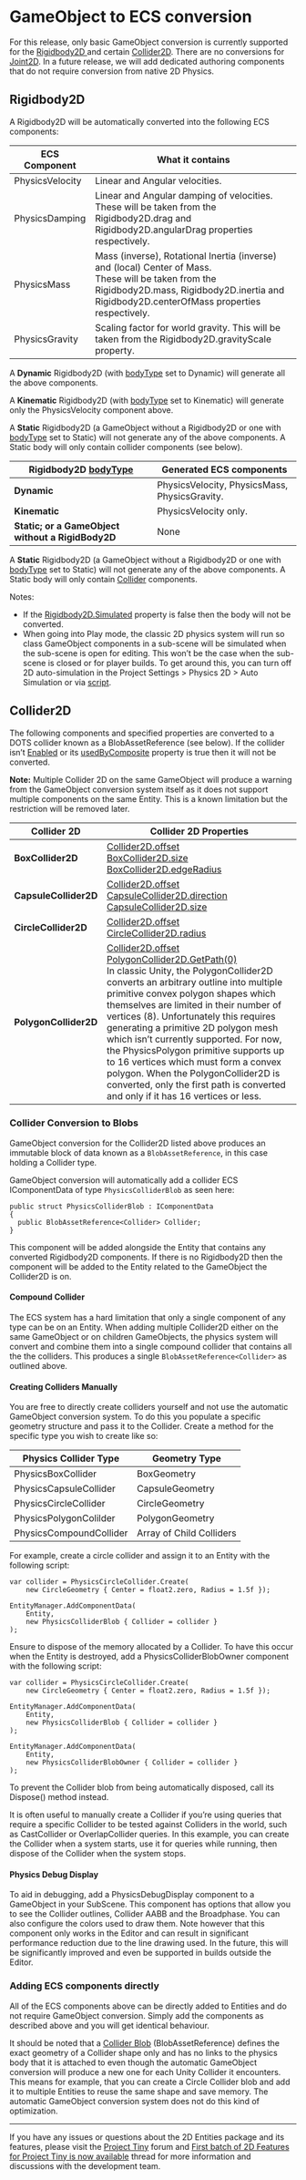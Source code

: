 # GameObject to ECS conversion

For this release, only basic GameObject conversion is currently supported for the [Rigidbody2D ](https://docs.unity3d.com/ScriptReference/Rigidbody2D.html)and certain [Collider2D](https://docs.unity3d.com/ScriptReference/Collider2D.html). There are no conversions for [Joint2D](https://docs.unity3d.com/ScriptReference/Joint2D.html). In a future release, we will add dedicated authoring components that do not require conversion from native 2D Physics.

## Rigidbody2D

A Rigidbody2D will be automatically converted into the following ECS components:

| ECS Component   | What it contains                                             |
| --------------- | ------------------------------------------------------------ |
| PhysicsVelocity | Linear and Angular velocities.                               |
| PhysicsDamping  | Linear and Angular damping of velocities. These will be taken from the Rigidbody2D.drag and Rigidbody2D.angularDrag properties respectively. |
| PhysicsMass     | Mass (inverse), Rotational Inertia (inverse) and (local) Center of Mass.<br/>These will be taken from the Rigidbody2D.mass, Rigidbody2D.inertia and Rigidbody2D.centerOfMass properties respectively. |
| PhysicsGravity  | Scaling factor for world gravity. This will be taken from the Rigidbody2D.gravityScale property. |

A __Dynamic__ Rigidbody2D (with [bodyType](https://docs.unity3d.com/ScriptReference/Rigidbody2D-bodyType.html) set to Dynamic) will generate all the above components.

A __Kinematic__ Rigidbody2D (with [bodyType](https://docs.unity3d.com/ScriptReference/Rigidbody2D-bodyType.html) set to Kinematic) will  generate only the PhysicsVelocity component above.

A __Static__ Rigidbody2D (a GameObject without a Rigidbody2D or one with [bodyType](https://docs.unity3d.com/ScriptReference/Rigidbody2D-bodyType.html) set to Static) will not generate any of the above components. A Static body will only contain collider components (see below).

| Rigidbody2D [bodyType](https://docs.unity3d.com/ScriptReference/Rigidbody2D-bodyType.html) | Generated ECS components                      |
| ------------------------------------------------------------ | --------------------------------------------- |
| __Dynamic__                                                  | PhysicsVelocity, PhysicsMass, PhysicsGravity. |
| __Kinematic__                                                | PhysicsVelocity only.                         |
| __Static; or a GameObject without a RigidBody2D__            | None                                          |

A __Static__ Rigidbody2D (a GameObject without a Rigidbody2D or one with [bodyType](https://docs.unity3d.com/ScriptReference/Rigidbody2D-bodyType.html) set to Static) will not generate any of the above components. A Static body will only contain [Collider](https://docs.google.com/document/d/1Wpa1mWKz2-hnjFnT_Bcx_pR0tnPwBGxiYVrVUjFLExA/edit#heading=h.5caum480oow3) components.

Notes:

- If the [Rigidbody2D.Simulated](https://docs.unity3d.com/ScriptReference/Rigidbody2D-simulated.html) property is false then the body will not be converted.
- When going into Play mode, the classic 2D physics system will run so class GameObject components in a sub-scene will be simulated when the sub-scene is open for editing. This won’t be the case when the sub-scene is closed or for player builds. To get around this, you can turn off 2D auto-simulation in the Project Settings > Physics 2D > Auto Simulation or via [script](https://docs.unity3d.com/ScriptReference/Physics2D-autoSimulation.html).



## Collider2D

The following components and specified properties are converted to a DOTS collider known as a BlobAssetReference<Collider> (see below). If the collider isn’t [Enabled](https://docs.unity3d.com/ScriptReference/Behaviour-enabled.html) or its [usedByComposite](https://docs.unity3d.com/ScriptReference/Collider2D-usedByComposite.html) property is true then it will not be converted.

__Note:__ Multiple Collider 2D on the same GameObject will produce a warning from the GameObject conversion system itself as it does not support multiple components on the same Entity. This is a known limitation but the restriction will be removed later.

| Collider 2D           | Collider 2D Properties                                       |
| --------------------- | ------------------------------------------------------------ |
| __BoxCollider2D__     | [Collider2D.offset](https://docs.unity3d.com/ScriptReference/Collider2D-offset.html)<br />[BoxCollider2D.size](https://docs.unity3d.com/ScriptReference/BoxCollider2D-size.html)<br />[BoxCollider2D.edgeRadius](https://docs.unity3d.com/ScriptReference/BoxCollider2D-edgeRadius.html) |
| __CapsuleCollider2D__ | [Collider2D.offset](https://docs.unity3d.com/ScriptReference/Collider2D-offset.html)<br />[CapsuleCollider2D.direction](https://docs.unity3d.com/ScriptReference/CapsuleCollider2D-direction.html)<br />[CapsuleCollider2D.size](https://docs.unity3d.com/ScriptReference/CapsuleCollider2D-size.html) |
| __CircleCollider2D__  | [Collider2D.offset](https://docs.unity3d.com/ScriptReference/Collider2D-offset.html)<br />[CircleCollider2D.radius](https://docs.unity3d.com/ScriptReference/CircleCollider2D-radius.html) |
| __PolygonCollider2D__ | [Collider2D.offset](https://docs.unity3d.com/ScriptReference/Collider2D-offset.html)<br />[PolygonCollider2D.GetPath(0)](https://docs.unity3d.com/ScriptReference/PolygonCollider2D.GetPath.html) <br />In classic Unity, the PolygonCollider2D converts an arbitrary outline into multiple primitive convex polygon shapes which themselves are limited in their number of vertices (8). Unfortunately this requires generating a primitive 2D polygon mesh which isn’t currently supported. For now, the PhysicsPolygon primitive supports up to 16 vertices which must form a convex polygon. When the PolygonCollider2D is converted, only the first path is converted and only if it has 16 vertices or less. |

### Collider Conversion to Blobs

GameObject conversion for the Collider2D listed above produces an immutable block of data known as a ``BlobAssetReference``, in this case holding a Collider type.

GameObject conversion will automatically add a collider ECS IComponentData of type ``PhysicsColliderBlob`` as seen here:

```
public struct PhysicsColliderBlob : IComponentData
{
  public BlobAssetReference<Collider> Collider;
}
```

This component will be added alongside the Entity that contains any converted Rigidbody2D components. If there is no Rigidbody2D then the component will be added to the Entity related to the GameObject the Collider2D is on.

#### Compound Collider

The ECS system has a hard limitation that only a single component of any type can be on an Entity. When adding multiple Collider2D either on the same GameObject or on children GameObjects, the physics system will convert and combine them into a single compound collider that contains all the the colliders. This produces a single ``BlobAssetReference<Collider>`` as outlined above.

#### Creating Colliders Manually

You are free to directly create colliders yourself and not use the automatic GameObject conversion system. To do this you populate a specific geometry structure and pass it to the Collider. Create a method for the specific type you wish to create like so:

| Physics Collider Type   | Geometry Type            |
| ----------------------- | ------------------------ |
| PhysicsBoxCollider      | BoxGeometry              |
| PhysicsCapsuleCollider  | CapsuleGeometry          |
| PhysicsCircleCollider   | CircleGeometry           |
| PhysicsPolygonColilder  | PolygonGeometry          |
| PhysicsCompoundCollider | Array of Child Colliders |

For example, create a circle collider and assign it to an Entity with the following script:

```
var collider = PhysicsCircleCollider.Create(
    new CircleGeometry { Center = float2.zero, Radius = 1.5f });

EntityManager.AddComponentData(
    Entity,
    new PhysicsColliderBlob { Collider = collider }
);
```

Ensure to dispose of the memory allocated by a Collider. To have this occur when the Entity is destroyed, add a PhysicsColliderBlobOwner component with the following script:

```
var collider = PhysicsCircleCollider.Create(
    new CircleGeometry { Center = float2.zero, Radius = 1.5f });

EntityManager.AddComponentData(
    Entity,
    new PhysicsColliderBlob { Collider = collider }
);

EntityManager.AddComponentData(
    Entity,
    new PhysicsColliderBlobOwner { Collider = collider }
);
```

To prevent the Collider blob from being automatically disposed, call its Dispose() method instead.

It is often useful to manually create a Collider if you’re using queries that require a specific Collider to be tested against Colliders in the world, such as CastCollider or OverlapCollider queries. In this example, you can create the Collider when a system starts, use it for queries while running, then dispose of the Collider when the system stops.

#### Physics Debug Display

To aid in debugging, add a PhysicsDebugDisplay component to a GameObject in your SubScene. This component has options that allow you to see the Collider outlines, Collider AABB and the Broadphase. You can also configure the colors used to draw them. Note however that this component only works in the Editor and can result in significant performance reduction due to the line drawing used. In the future, this will be significantly improved and even be supported in builds outside the Editor. 

### Adding ECS components directly

All of the ECS components above can be directly added to Entities and do not require GameObject conversion. Simply add the components as described above and you will get identical behaviour.

It should be noted that a [Collider Blob](#heading=h.4hcry2exobbs) (BlobAssetReference<Collider>) defines the exact geometry of a Collider shape only and has no links to the physics body that it is attached to even though the automatic GameObject conversion will produce a new one for each Unity Collider it encounters. This means for example, that you can create a Circle Collider blob and add it to multiple Entities to reuse the same shape and save memory. The automatic GameObject conversion system does not do this kind of optimization.

---

If you have any issues or questions about the 2D Entities package and its features, please visit the [Project Tiny](https://forum.unity.com/forums/project-tiny.151/) forum and [First batch of 2D Features for Project Tiny is now available](https://forum.unity.com/threads/first-batch-of-2d-features-for-project-tiny-is-now-available.830652/) thread for more information and discussions with the development team.